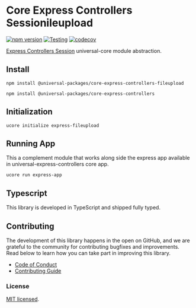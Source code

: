 # Core Express Controllers Sessionileupload

[![npm version](https://badge.fury.io/js/@universal-packages%2Fcore-express-controllers-fileupload.svg)](https://www.npmjs.com/package/@universal-packages/core-express-controllers-fileupload)
[![Testing](https://github.com/universal-packages/universal-core-express-controllers-fileupload/actions/workflows/testing.yml/badge.svg)](https://github.com/universal-packages/universal-core-express-controllers-fileupload/actions/workflows/testing.yml)
[![codecov](https://codecov.io/gh/universal-packages/universal-core-express-controllers-fileupload/branch/main/graph/badge.svg?token=CXPJSN8IGL)](https://codecov.io/gh/universal-packages/universal-core-express-controllers-fileupload)

[Express Controllers Session](https://github.com/universal-packages/universal-express-controllers-fileupload) universal-core module abstraction.

## Install

```shell
npm install @universal-packages/core-express-controllers-fileupload

npm install @universal-packages/core-express-controllers
```

## Initialization

```shell
ucore initialize express-fileupload
```

## Running App

This a complement module that works along side the express app available in universal-express-controllers core app.

```
ucore run express-app
```

## Typescript

This library is developed in TypeScript and shipped fully typed.

## Contributing

The development of this library happens in the open on GitHub, and we are grateful to the community for contributing bugfixes and improvements. Read below to learn how you can take part in improving this library.

- [Code of Conduct](./CODE_OF_CONDUCT.md)
- [Contributing Guide](./CONTRIBUTING.md)

### License

[MIT licensed](./LICENSE).
